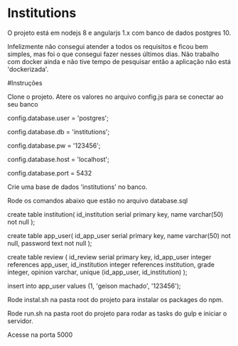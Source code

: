 # Institutions
O projeto está em nodejs 8 e angularjs 1.x com banco de dados postgres 10.

Infelizmente não consegui atender a todos os requisitos e ficou bem simples, mas foi o que consegui fazer nesses últimos dias.
Não trabalho com docker ainda e não tive tempo de pesquisar então a aplicação não está 'dockerizada'.

#Instruções

Clone o projeto.
Atere os valores no arquivo config.js para se conectar ao seu banco

config.database.user = 'postgres';

config.database.db = 'institutions';

config.database.pw = '123456';

config.database.host = 'localhost';

config.database.port = 5432

Crie uma base de dados 'institutions' no banco.

Rode os comandos abaixo que estão no arquivo database.sql

create table institution(
    id_institution serial primary key, 
    name varchar(50) not null
);

create table app_user(
    id_app_user serial primary key, 
    name varchar(50) not null, 
    password text not null
);

create table review (
    id_review serial primary key,
    id_app_user integer references app_user, 
    id_institution integer references institution, 
    grade integer, 
    opinion varchar, 
    unique (id_app_user, id_institution)
);

insert into app_user values (1, 'geison machado', '123456');

Rode instal.sh na pasta root do projeto para instalar os packages do npm.

Rode run.sh na pasta root do projeto para rodar as tasks do gulp e iniciar o servidor.

Acesse na porta 5000
